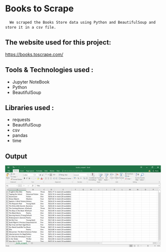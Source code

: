 # Books to Scrape
      We scraped the Books Store data using Python and BeautifulSoup and store it in a csv file.

## The website used for this project:
https://books.toscrape.com/

## Tools & Technologies used :
* Jupyter NoteBook
* Python
* BeautifulSoup

## Libraries used :

* requests
* BeautifulSoup
* csv
* pandas
* time

## Output
![Screenshot](https://github.com/ipithani/Books-to-Scrape/blob/main/Books%20scrape%20image.png)
